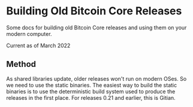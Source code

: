 # Building Old Bitcoin Core Releases

Some docs for building old Bitcoin Core releases and using them on your modern computer.

Current as of March 2022

## Method

As shared libraries update, older releases won't run on modern OSes.
So we need to use the static binaries.
The easiest way to build the static binaries is to use the deterministic build system used to produce the releases in the first place.
For releases 0.21 and earlier, this is Gitian.

